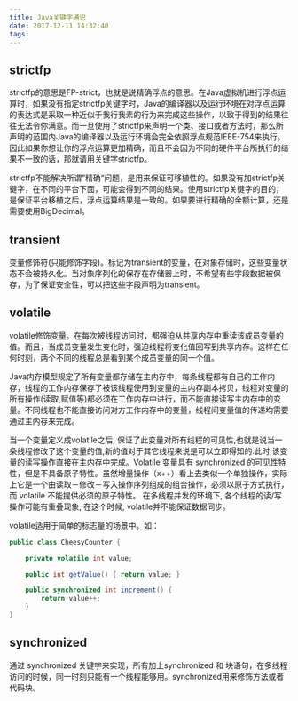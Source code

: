 ```yaml
---
title: Java关键字通识
date: 2017-12-11 14:32:40
tags:
---
```


## strictfp
strictfp的意思是FP-strict，也就是说精确浮点的意思。在Java虚拟机进行浮点运算时，如果没有指定strictfp关键字时，Java的编译器以及运行环境在对浮点运算的表达式是采取一种近似于我行我素的行为来完成这些操作，以致于得到的结果往往无法令你满意。而一旦使用了strictfp来声明一个类、接口或者方法时，那么所声明的范围内Java的编译器以及运行环境会完全依照浮点规范IEEE-754来执行。因此如果你想让你的浮点运算更加精确，而且不会因为不同的硬件平台所执行的结果不一致的话，那就请用关键字strictfp。

strictfp不能解决所谓”精确“问题，是用来保证可移植性的。如果没有加strictfp关键字，在不同的平台下面，可能会得到不同的结果。使用strictfp关键字的目的，是保证平台移植之后，浮点运算结果是一致的。如果要进行精确的金额计算，还是需要使用BigDecimal。


## transient 
变量修饰符(只能修饰字段)。标记为transient的变量，在对象存储时，这些变量状态不会被持久化。当对象序列化的保存在存储器上时，不希望有些字段数据被保存，为了保证安全性，可以把这些字段声明为transient。

## volatile 
volatile修饰变量。在每次被线程访问时，都强迫从共享内存中重读该成员变量的值。而且，当成员变量发生变化时，强迫线程将变化值回写到共享内存。这样在任何时刻，两个不同的线程总是看到某个成员变量的同一个值。

Java内存模型规定了所有变量都存储在主内存中，每条线程都有自己的工作内存，线程的工作内存保存了被该线程使用到变量的主内存副本拷贝，线程对变量的所有操作(读取,赋值等)都必须在工作内存中进行，而不能直接读写主内存中的变量。不同线程也不能直接访问对方工作内存中的变量，线程间变量值的传递均需要通过主内存来完成。

当一个变量定义成volatile之后, 保证了此变量对所有线程的可见性,也就是说当一条线程修改了这个变量的值,新的值对于其它线程来说是可以立即得知的.此时,该变量的读写操作直接在主内存中完成。Volatile 变量具有 synchronized 的可见性特性，但是不具备原子特性。虽然增量操作（x++）看上去类似一个单独操作，实际上它是一个由读取－修改－写入操作序列组成的组合操作，必须以原子方式执行，而 volatile 不能提供必须的原子特性。 在多线程并发的环境下, 各个线程的读/写操作可能有重叠现象, 在这个时候, volatile并不能保证数据同步。

volatile适用于简单的标志量的场景中。如：
```java
public class CheesyCounter {

    private volatile int value;

    public int getValue() { return value; }

    public synchronized int increment() {
        return value++;
    }
}
```

## synchronized   
通过 synchronized 关键字来实现，所有加上synchronized 和 块语句，在多线程访问的时候，同一时刻只能有一个线程能够用。synchronized用来修饰方法或者代码块。